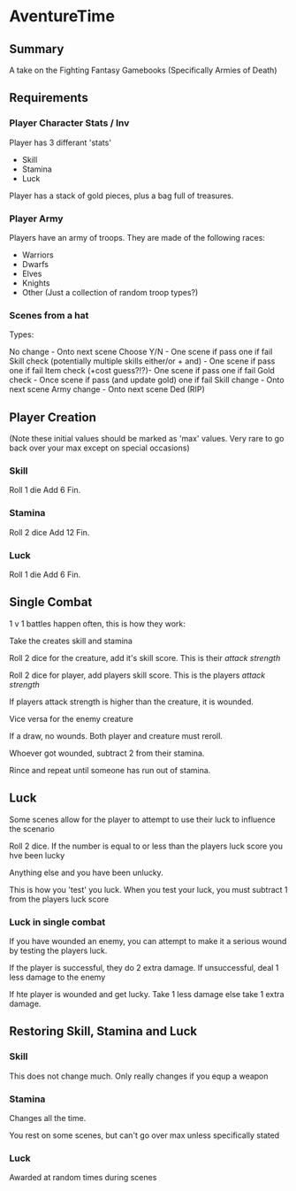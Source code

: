 # AventureTime
## Summary
A take on the Fighting Fantasy Gamebooks (Specifically Armies of Death)
## Requirements
### Player Character Stats / Inv
Player has 3 differant 'stats'
* Skill
* Stamina
* Luck

Player has a stack of gold pieces, plus a bag full of treasures.

### Player Army
Players have an army of troops. They are made of the following races:
* Warriors
* Dwarfs
* Elves
* Knights
* Other (Just a collection of random troop types?)

### Scenes from a hat
Types:

No change - Onto next scene
Choose Y/N - One scene if pass one if fail
Skill check (potentially multiple skills either/or + and) - One scene if pass one if fail
Item check (+cost guess?!?)- One scene if pass one if fail
Gold check - Once scene if pass (and update gold) one if fail
Skill change - Onto next scene
Army change - Onto next scene
Ded (RIP)

## Player Creation
(Note these initial values should be marked as 'max' values. Very rare to go back over your max except on special occasions)

### Skill
Roll 1 die
Add 6
Fin.

### Stamina
Roll 2 dice
Add 12
Fin.

### Luck
Roll 1 die
Add 6
Fin.

## Single Combat
1 v 1 battles happen often, this is how they work:

Take the creates skill and stamina

Roll 2 dice for the creature, add it's skill score. This is their *attack strength*

Roll 2 dice for player, add players skill score. This is the players *attack strength*

If players attack strength is higher than the creature, it is wounded. 

Vice versa for the enemy creature

If a draw, no wounds. Both player and creature must reroll.

Whoever got wounded, subtract 2 from their stamina.

Rince and repeat until someone has run out of stamina.

## Luck
Some scenes allow for the player to attempt to use their luck to influence the scenario

Roll 2 dice. If the number is equal to or less than the players luck score you hve been lucky

Anything else and you have been unlucky.

This is how you 'test' you luck. When you test your luck, you must subtract 1 from the players luck score

### Luck in single combat

If you have wounded an enemy, you can attempt to make it a serious wound by testing the players luck.

If the player is successful, they do 2 extra damage. If unsuccessful, deal 1 less damage to the enemy

If hte player is wounded and get lucky. Take 1 less damage else take 1 extra damage.

## Restoring Skill, Stamina and Luck
### Skill
This does not change much. Only really changes if you equp a weapon

### Stamina
Changes all the time.

You rest on some scenes, but can't go over max unless specifically stated

### Luck
Awarded at random times during scenes